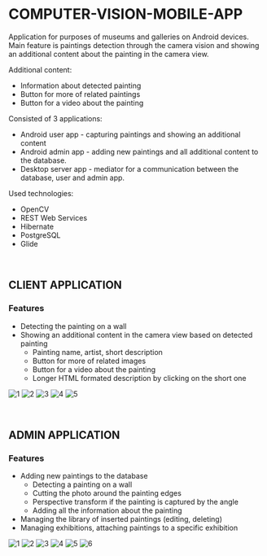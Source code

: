 # COMPUTER-VISION-MOBILE-APP
Application for purposes of museums and galleries on Android devices.  
Main feature is paintings detection through the 
camera vision and showing an additional content about the painting in the camera view.  

Additional content:
* Information about detected painting
* Button for more of related paintings
* Button for a video about the painting

Consisted of 3 applications:  
* Android user app - capturing paintings and showing an additional content
* Android admin app - adding new paintings and all additional content to the database. 
* Desktop server app - mediator for a communication between the database, user and admin app.

Used technologies:
* OpenCV 
* REST Web Services
* Hibernate
* PostgreSQL
* Glide

<br/>

## CLIENT APPLICATION
### Features
* Detecting the painting on a wall
* Showing an additional content in the camera view based on detected painting
  * Painting name, artist, short description
  * Button for more of related images
  * Button for a video about the painting
  * Longer HTML formated description by clicking on the short one


![1](https://user-images.githubusercontent.com/18516460/69900301-caa0f600-1371-11ea-8995-ae60164213de.png)
![2](https://user-images.githubusercontent.com/18516460/69900302-cb398c80-1371-11ea-9dbc-0520f9e6d71e.png)
![3](https://user-images.githubusercontent.com/18516460/69900303-cb398c80-1371-11ea-8b24-b3a8ba9a572a.png)
![4](https://user-images.githubusercontent.com/18516460/69900304-cb398c80-1371-11ea-9c09-76ab14c4621c.png)
![5](https://user-images.githubusercontent.com/18516460/69900305-cbd22300-1371-11ea-853c-8cc0b0f9d7ec.png)

<br/>
 
## ADMIN APPLICATION
### Features
* Adding new paintings to the database
  * Detecting a painting on a wall
  * Cutting the photo around the painting edges
  * Perspective transform if the painting is captured by the angle
  * Adding all the information about the painting
* Managing the library of inserted paintings (editing, deleting)
* Managing exhibitions, attaching paintings to a specific exhibition


![1](https://user-images.githubusercontent.com/18516460/69900326-05a32980-1372-11ea-8b5e-85edd7c6bd9c.png)
![2](https://user-images.githubusercontent.com/18516460/69900327-05a32980-1372-11ea-90d2-5f1035aefd0a.png)
![3](https://user-images.githubusercontent.com/18516460/69900328-063bc000-1372-11ea-8b75-de8fae051b0a.png)
![4](https://user-images.githubusercontent.com/18516460/69900329-063bc000-1372-11ea-89b0-be6395deca51.png)
![5](https://user-images.githubusercontent.com/18516460/69900330-063bc000-1372-11ea-8a72-7178a5fad8d3.png)
![6](https://user-images.githubusercontent.com/18516460/69900331-063bc000-1372-11ea-84fc-983085d86844.png)
